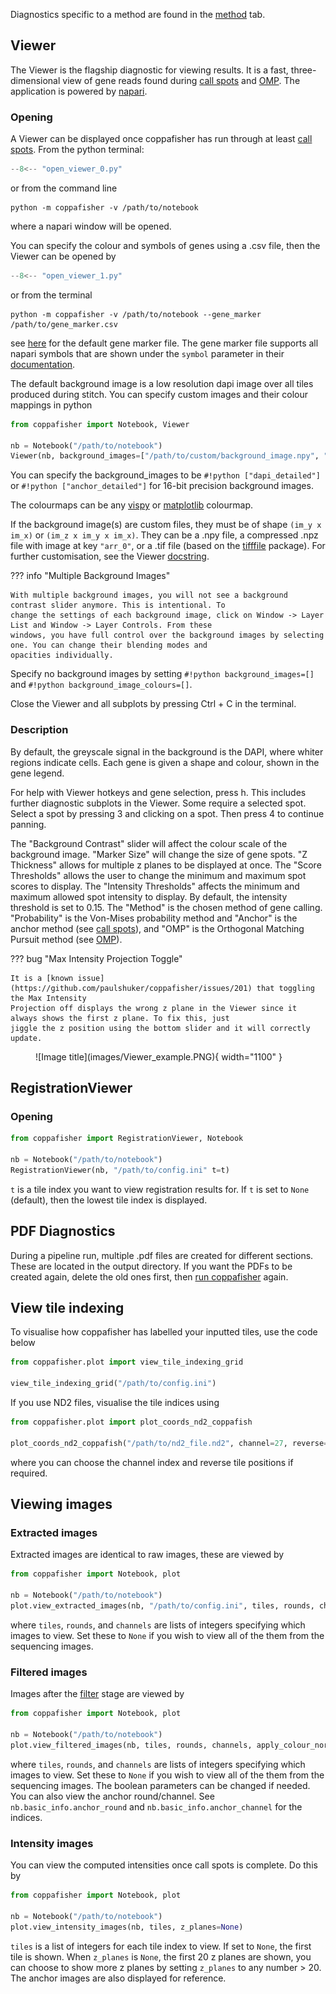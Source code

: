 Diagnostics specific to a method are found in the [method](find_spots.md) tab.

## Viewer

The Viewer is the flagship diagnostic for viewing results. It is a fast, three-dimensional view of gene reads found
during [call spots](overview.md#call-spots) and [OMP](overview.md#orthogonal-matching-pursuit). The application is
powered by [napari](https://github.com/napari/napari).

### Opening

A Viewer can be displayed once coppafisher has run through at least [call spots](overview.md#call-spots). From the python
terminal:

```py
--8<-- "open_viewer_0.py"
```

or from the command line

```terminal
python -m coppafisher -v /path/to/notebook
```

where a napari window will be opened.

You can specify the colour and symbols of genes using a .csv file, then the Viewer can be opened by

```py
--8<-- "open_viewer_1.py"
```

or from the terminal

```terminal
python -m coppafisher -v /path/to/notebook --gene_marker /path/to/gene_marker.csv
```

see [here](https://github.com/paulshuker/coppafisher/raw/HEAD/coppafisher/plot/results_viewer/gene_colour.csv) for the
default gene marker file. The gene marker file supports all napari symbols that are shown under the `symbol` parameter
in their [documentation](https://napari.org/0.5.4/api/napari.layers.Points.html).

The default background image is a low resolution dapi image over all tiles produced during stitch. You can specify
custom images and their colour mappings in python

```py
from coppafisher import Notebook, Viewer

nb = Notebook("/path/to/notebook")
Viewer(nb, background_images=["/path/to/custom/background_image.npy", "dapi_detailed"], background_image_colours=["Reds", "gray"])
```

You can specify the background_images to be `#!python ["dapi_detailed"]` or `#!python ["anchor_detailed"]` for
16-bit precision background images.

The colourmaps can be any [vispy](https://vispy.org/api/vispy.color.colormap.html#vispy.color.colormap.get_colormaps)
or [matplotlib](https://matplotlib.org/stable/users/explain/colors/colormaps.html) colourmap.

If the background image(s) are custom files, they must be of shape `(im_y x im_x)` or `(im_z x im_y x im_x)`. They can
be a .npy file, a compressed .npz file with image at key `"arr_0"`, or a .tif file (based on the
[tifffile](https://github.com/cgohlke/tifffile) package). For further customisation, see the Viewer
[docstring](https://github.com/paulshuker/coppafisher/blob/HEAD/coppafisher/plot/results_viewer/base.py).

??? info "Multiple Background Images"

    With multiple background images, you will not see a background contrast slider anymore. This is intentional. To
    change the settings of each background image, click on Window -> Layer List and Window -> Layer Controls. From these
    windows, you have full control over the background images by selecting one. You can change their blending modes and
    opacities individually.

Specify no background images by setting `#!python background_images=[]` and `#!python background_image_colours=[]`.

Close the Viewer and all subplots by pressing Ctrl + C in the terminal.

### Description

By default, the greyscale signal in the background is the DAPI, where whiter regions indicate cells. Each gene is given
a shape and colour, shown in the gene legend.

For help with Viewer hotkeys and gene selection, press h. This includes further diagnostic subplots in the Viewer. Some
require a selected spot. Select a spot by pressing 3 and clicking on a spot. Then press 4 to continue panning.

The "Background Contrast" slider will affect the colour scale of the background image. "Marker Size" will change the
size of gene spots. "Z Thickness" allows for multiple z planes to be displayed at once. The "Score Thresholds" allows
the user to change the minimum and maximum spot scores to display. The "Intensity Thresholds" affects the minimum and
maximum allowed spot intensity to display. By default, the intensity threshold is set to 0.15. The "Method" is the
chosen method of gene calling. "Probability" is the Von-Mises probability method and "Anchor" is the anchor method (see
[call spots](overview.md#call-spots)), and "OMP" is the Orthogonal Matching Pursuit method (see
[OMP](overview.md#orthogonal-matching-pursuit)).

??? bug "Max Intensity Projection Toggle"

    It is a [known issue](https://github.com/paulshuker/coppafisher/issues/201) that toggling the Max Intensity
    Projection off displays the wrong z plane in the Viewer since it always shows the first z plane. To fix this, just
    jiggle the z position using the bottom slider and it will correctly update.

<figure markdown="span">
  ![Image title](images/Viewer_example.PNG){ width="1100" }
</figure>

## RegistrationViewer

### Opening

```python
from coppafisher import RegistrationViewer, Notebook

nb = Notebook("/path/to/notebook")
RegistrationViewer(nb, "/path/to/config.ini" t=t)
```

`t` is a tile index you want to view registration results for. If `t` is set to `None` (default), then the lowest tile
index is displayed.

## PDF Diagnostics

During a pipeline run, multiple .pdf files are created for different sections. These are located in the output
directory. If you want the PDFs to be created again, delete the old ones first, then
[run coppafisher](basic_usage.md/#running) again.

## View tile indexing

To visualise how coppafisher has labelled your inputted tiles, use the code below

```python
from coppafisher.plot import view_tile_indexing_grid

view_tile_indexing_grid("/path/to/config.ini")
```

If you use ND2 files, visualise the tile indices using

```python
from coppafisher.plot import plot_coords_nd2_coppafish

plot_coords_nd2_coppafish("/path/to/nd2_file.nd2", channel=27, reverse=False)
```

where you can choose the channel index and reverse tile positions if required.

## Viewing images

### Extracted images

Extracted images are identical to raw images, these are viewed by

```python
from coppafisher import Notebook, plot

nb = Notebook("/path/to/notebook")
plot.view_extracted_images(nb, "/path/to/config.ini", tiles, rounds, channels)
```

where `tiles`, `rounds`, and `channels` are lists of integers specifying which images to view. Set these to `None` if
you wish to view all of the them from the sequencing images.

### Filtered images

Images after the [filter](overview.md#filter) stage are viewed by

```python
from coppafisher import Notebook, plot

nb = Notebook("/path/to/notebook")
plot.view_filtered_images(nb, tiles, rounds, channels, apply_colour_norm_factor=False, share_contrast_limits=True)
```

where `tiles`, `rounds`, and `channels` are lists of integers specifying which images to view. Set these to `None` if
you wish to view all of the them from the sequencing images. The boolean parameters can be changed if needed. You can
also view the anchor round/channel. See `nb.basic_info.anchor_round` and `nb.basic_info.anchor_channel` for the indices.

### Intensity images

You can view the computed intensities once call spots is complete. Do this by

```py
from coppafisher import Notebook, plot

nb = Notebook("/path/to/notebook")
plot.view_intensity_images(nb, tiles, z_planes=None)
```

`tiles` is a list of integers for each tile index to view. If set to `None`, the first tile is shown. When `z_planes` is
`None`, the first 20 z planes are shown, you can choose to show more z planes by setting `z_planes` to any number > 20.
The anchor images are also displayed for reference.
